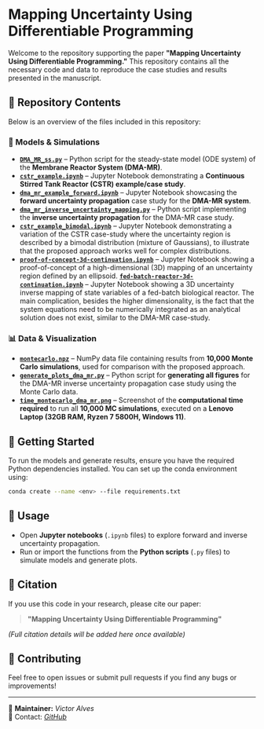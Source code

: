 # Mapping Uncertainty Using Differentiable Programming

Welcome to the repository supporting the paper **"Mapping Uncertainty Using Differentiable Programming."** This repository contains all the necessary code and data to reproduce the case studies and results presented in the manuscript.

## 📂 Repository Contents

Below is an overview of the files included in this repository:

### 🔹 Models & Simulations
- **[`DMA_MR_ss.py`](DMA_MR_ss.py)** – Python script for the steady-state model (ODE system) of the **Membrane Reactor System (DMA-MR)**.
- **[`cstr_example.ipynb`](cstr_example.ipynb)** – Jupyter Notebook demonstrating a **Continuous Stirred Tank Reactor (CSTR) example/case study**.
- **[`dma_mr_example_forward.ipynb`](dma_mr_example_forward.ipynb)** – Jupyter Notebook showcasing the **forward uncertainty propagation** case study for the **DMA-MR system**.
- **[`dma_mr_inverse_uncertainty_mapping.py`](dma_mr_inverse_uncertainty_mapping.py)** – Python script implementing the **inverse uncertainty propagation** for the DMA-MR case study.
- **[`cstr_example_bimodal.ipynb`](cstr_example_bimodal.ipynb)** – Jupyter Notebook demonstrating a variation of the CSTR case-study where the uncertainty region is described by a bimodal distribution (mixture of Gaussians), to illustrate that the proposed approach works well for complex distributions.
- **[`proof-of-concept-3d-continuation.ipynb`](proof-of-concept-3d-continuation.ipynb)** – Jupyter Notebook showing a proof-of-concept of a high-dimensional (3D) mapping of an uncertainty region defined by an ellipsoid.
**[`fed-batch-reactor-3d-continuation.ipynb`](fed-batch-reactor-3d-continuation.ipynb)** – Jupyter Notebook showing a 3D uncertainty inverse mapping of state variables of a fed-batch biological reactor. The main complication, besides the higher dimensionality, is the fact that the system equations need to be numerically integrated as an analytical solution does not exist, similar to the DMA-MR case-study.


### 📊 Data & Visualization
- **[`montecarlo.npz`](montecarlo.npz)** – NumPy data file containing results from **10,000 Monte Carlo simulations**, used for comparison with the proposed approach.
- **[`generate_plots_dma_mr.py`](generate_plots_dma_mr.py)** – Python script for **generating all figures** for the DMA-MR inverse uncertainty propagation case study using the Monte Carlo data.
- **[`time_montecarlo_dma_mr.png`](time_montecarlo_dma_mr.png)** – Screenshot of the **computational time required** to run all **10,000 MC simulations**, executed on a **Lenovo Laptop (32GB RAM, Ryzen 7 5800H, Windows 11)**.

## 🔧 Getting Started
To run the models and generate results, ensure you have the required Python dependencies installed. You can set up the conda environment using:

```sh
conda create --name <env> --file requirements.txt
```


## 📜 Usage
- Open **Jupyter notebooks** (`.ipynb` files) to explore forward and inverse uncertainty propagation.
- Run or import the functions from the **Python scripts** (`.py` files) to simulate models and generate plots.

## 📖 Citation
If you use this code in your research, please cite our paper:
> **"Mapping Uncertainty Using Differentiable Programming"**

*(Full citation details will be added here once available)*

## 🤝 Contributing
Feel free to open issues or submit pull requests if you find any bugs or improvements!

---
📌 **Maintainer:** *Victor Alves*  
📧 Contact: *[GitHub](https://github.com/victoraalves)*
